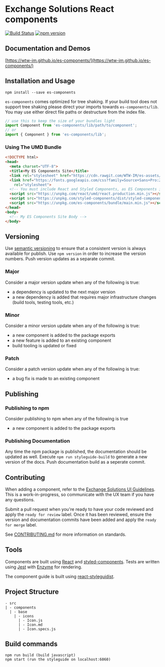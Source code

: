 Exchange Solutions React components
==================

[![Build Status](https://travis-ci.org/WTW-IM/es-components.svg?branch=master)](https://travis-ci.org/WTW-IM/es-components)
[![npm version](https://badge.fury.io/js/es-components.svg)](https://badge.fury.io/js/es-components)

## Documentation and Demos

[https://wtw-im.github.io/es-components/](https://wtw-im.github.io/es-components/)

## Installation and Usage

```shell
npm install --save es-components
```

`es-components` comes optimized for tree shaking. If your build tool does not support tree shaking please direct your imports towards `es-components/lib`.
You may use either direct file paths or destructure from the index file.

```js
// use this to keep the size of your bundles light
import Component from 'es-components/lib/path/to/component';
// or
import { Component } from 'es-components/lib';
```

### Using The UMD Bundle

```html
<!DOCTYPE html>
<head>
  <meta charset="UTF-8">
  <title>My ES Components Site</title>
  <link rel="stylesheet" href="https://cdn.rawgit.com/WTW-IM/es-assets/8fbaf85d/font.css">
  <link href="https://fonts.googleapis.com/css?family=Source+Sans+Pro:200,200i,300,300i,400,400i,600,600i,700,700i,900,900i"
    rel="stylesheet">
  <!-- You must include React and Styled Components, as ES Components is dependent on those -->
  <script src="https://unpkg.com/react/umd/react.production.min.js"></script>
  <script src="https://unpkg.com/styled-components/dist/styled-components.min.js"></script>
  <script src="https://unpkg.com/es-components/bundle/main.min.js"></script>
</head>
<body>
  <!-- My ES Components Site Body -->
</body>
```

## Versioning

Use [semantic versioning](http://semver.org/) to ensure that a consistent version is always available for publish. Use ``npm version`` in order to increase the version numbers. Push version updates as a separate commit.

### Major

Consider a major version update when any of the following is true:
- a dependency is updated to the next major version
- a new dependency is added that requires major infrastructure changes (build tools, testing tools, etc.)

### Minor

Consider a minor version update when any of the following is true:
- a new component is added to the package exports
- a new feature is added to an existing component
- build tooling is updated or fixed

### Patch

Consider a patch version update when any of the following is true:
- a bug fix is made to an existing component

## Publishing

### Publishing to npm

Consider publishing to npm when any of the following is true
- a new component is added to the package exports

### Publishing Documentation

Any time the npm package is published, the documentation should be updated as well. Execute ``npm run styleguide-build`` to generate a new version of the docs. Push documentation build as a seperate commit.

## Contributing

When adding a component, refer to the [Exchange Solutions UI Guidelines](http://prototypes-wtw.net/). This is a work-in-progress, so communicate with the UX team if you have any questions.

Submit a pull request when you're ready to have your code reviewed and apply the ``ready for review`` label. Once it has been reviewed, ensure the version and documentation commits have been added and apply the ``ready for merge`` label.

See [CONTRIBUTING.md](CONTRIBUTING.md) for more information on standards.

## Tools

Components are built using [React](https://facebook.github.io/react/) and [styled-components](https://styled-components.com/). Tests are written using
[Jest](https://facebook.github.io/jest/) with [Enzyme](http://airbnb.io/enzyme/) for rendering.

The component guide is built using [react-styleguidist](https://github.com/styleguidist/react-styleguidist).

## Project Structure
```
- src
| - components
  | - base
    | - icons
      | - Icon.js
      | - Icon.md
      | - Icon.specs.js
```


## Build commands
```
npm run build (build javascript)
npm start (run the styleguide on localhost:6060)
```
